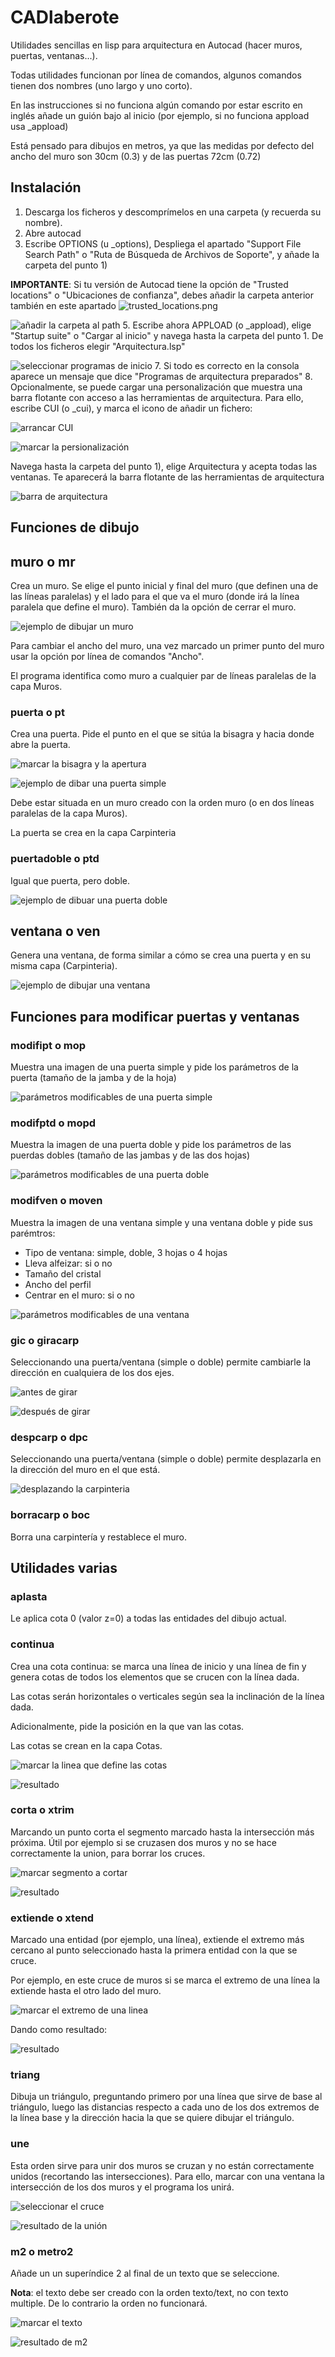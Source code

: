 # CADlaberote
Utilidades sencillas en lisp para arquitectura en Autocad (hacer muros, puertas, ventanas...).

Todas utilidades funcionan por línea de comandos, algunos comandos tienen dos nombres (uno largo y uno corto).

En las instrucciones si no funciona algún comando por estar escrito en inglés añade un guión bajo al inicio (por ejemplo, si no funciona appload usa _appload)

Está pensado para dibujos en metros, ya que las medidas por defecto del ancho del muro son 30cm (0.3) y de las puertas 72cm (0.72)


## Instalación
1. Descarga los ficheros y descomprímelos en una carpeta (y recuerda su nombre).
2. Abre autocad
3. Escribe OPTIONS (u _options), Despliega el apartado "Support File Search Path" o "Ruta de Búsqueda de Archivos de Soporte", y añade la carpeta del punto 1)

**IMPORTANTE**: Si tu versión de Autocad tiene la opción de "Trusted locations" o "Ubicaciones de confianza", debes añadir la carpeta anterior también en este apartado 
![trusted_locations.png](img/trusted_locations.png)

![añadir la carpeta al path](img/support_files.png)
5. Escribe ahora APPLOAD (o _appload), elige "Startup suite" o "Cargar al inicio" y navega hasta la carpeta del punto 1. De todos los ficheros elegir "Arquitectura.lsp"

![seleccionar programas de inicio](img/startup_suite.png)
7. Si todo es correcto en la consola aparece un mensaje que dice "Programas de arquitectura preparados"
8. Opcionalmente, se puede cargar una personalización que muestra una barra flotante con acceso a las herramientas de arquitectura. 
Para ello, escribe CUI (o _cui), y marca el icono de añadir un fichero:

![arrancar CUI](img/cui.png)

![marcar la persionalización](img/load_partial_customization.png)

Navega hasta la carpeta del punto 1), elige Arquitectura y acepta todas las ventanas. Te aparecerá la barra flotante de las herramientas de arquitectura

![barra de arquitectura](img/arquitectura_toolbar.png)

## Funciones de dibujo
## muro o mr
Crea un muro. Se elige el punto inicial y final del muro (que definen una de las líneas paralelas) y el lado para el que va el muro (donde irá la línea paralela que define el muro). También da la opción de cerrar el muro. 

![ejemplo de dibujar un muro](img/muro.png)

Para cambiar el ancho del muro, una vez marcado un primer punto del muro usar la opción por línea de comandos "Ancho".

El programa identifica como muro a cualquier par de líneas paralelas de la capa Muros.

### puerta o pt
Crea una puerta. Pide el punto en el que se sitúa la bisagra y hacia donde abre la puerta. 

![marcar la bisagra y la apertura](img/puerta1.png)

![ejemplo de dibar una puerta simple](img/puerta2.png)

Debe estar situada en un muro creado con la orden muro (o en dos líneas paralelas de la capa Muros). 

La puerta se crea en la capa Carpinteria

### puertadoble o ptd
Igual que puerta, pero doble.

![ejemplo de dibuar una puerta doble](img/puerta_doble.png)

## ventana o ven
Genera una ventana, de forma similar a cómo se crea una puerta y en su misma capa (Carpinteria).

![ejemplo de dibujar una ventana](img/ventana.png)

## Funciones para modificar puertas y ventanas
### modifipt o mop
Muestra una imagen de una puerta simple y pide los parámetros de la puerta (tamaño de la jamba y de la hoja)

![parámetros modificables de una puerta simple](img/modifpt.png)
### modifptd o mopd
Muestra la imagen de una puerta doble y pide los parámetros de las puerdas dobles (tamaño de las jambas y de las dos hojas)

![parámetros modificables de una puerta doble](img/modifptd.png)
### modifven o moven
Muestra la imagen de una ventana simple y una ventana doble y pide sus parémtros:
- Tipo de ventana: simple, doble, 3 hojas o 4 hojas
- Lleva alfeizar: si o no
- Tamaño del cristal
- Ancho del perfil
- Centrar en el muro: si o no

![parámetros modificables de una ventana](img/modifven.png)

### gic o giracarp
Seleccionando una puerta/ventana (simple o doble) permite cambiarle la dirección en cualquiera de los dos ejes.

![antes de girar](img/giracarp1.png)

![después de girar](img/giracarp2.png)
### despcarp o dpc
Seleccionando una puerta/ventana (simple o doble) permite desplazarla en la dirección del muro en el que está.

![desplazando la carpinteria](img/descarp.png)

### borracarp o boc
Borra una carpintería y restablece el muro.

## Utilidades varias
### aplasta
Le aplica cota 0 (valor z=0) a todas las entidades del dibujo actual.

### continua
Crea una cota continua: se marca una línea de inicio y una línea de fin y genera cotas de todos los elementos que se crucen con la línea dada. 

Las cotas serán horizontales o verticales según sea la inclinación de la línea dada. 

Adicionalmente, pide la posición en la que van las cotas.

Las cotas se crean en la capa Cotas.

![marcar la linea que define las cotas](img/continua1.png)

![resultado](img/continua2.png)
### corta o xtrim
Marcando un punto corta el segmento marcado hasta la intersección más próxima. Útil por ejemplo si se cruzasen dos muros y no se hace correctamente la union, para borrar los cruces.

![marcar segmento a cortar](img/corta.png)

![resultado](img/extiende2.png)

### extiende o xtend
Marcado una entidad (por ejemplo, una línea), extiende el extremo más cercano al punto seleccionado hasta la primera entidad con la que se cruce.

Por ejemplo, en este cruce de muros si se marca el extremo de una línea la extiende hasta el otro lado del muro.

![marcar el extremo de una linea](img/extiende1.png)

Dando como resultado:

![resultado](img/extiende2.png)
### triang
Dibuja un triángulo, preguntando primero por una línea que sirve de base al triángulo, luego las distancias respecto a cada uno de los dos extremos de la línea base y la dirección hacia la que se quiere dibujar el triángulo.

### une
Esta orden sirve para unir dos muros se cruzan y no están correctamente unidos (recortando las intersecciones). Para ello, marcar con una ventana la intersección de los dos muros y el programa los unirá.

![seleccionar el cruce](img/une1.png)

![resultado de la unión](img/une2.png)

### m2 o metro2
Añade un un superíndice 2 al final de un texto que se seleccione.

**Nota**: el texto debe ser creado con la orden texto/text, no con texto multiple. De lo contrario la orden no funcionará.

![marcar el texto](img/metro2-1.png)

![resultado de m2](img/metro2-2.png)